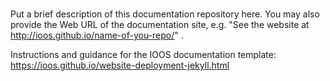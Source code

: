 # 
Put a brief description of this documentation repository here. You may also provide the Web URL of the documentation site, e.g. "See the website at http://ioos.github.io/name-of-you-repo/" .

Instructions and guidance for the IOOS documentation template: https://ioos.github.io/website-deployment-jekyll.html
